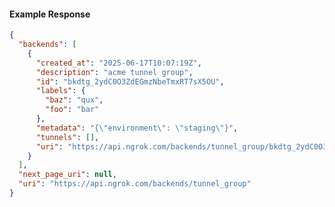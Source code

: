 <!-- Code generated for API Clients. DO NOT EDIT. -->

#### Example Response

```json
{
  "backends": [
    {
      "created_at": "2025-06-17T10:07:19Z",
      "description": "acme tunnel group",
      "id": "bkdtg_2ydC0O3ZdEGmzNbeTmxRT7sX5OU",
      "labels": {
        "baz": "qux",
        "foo": "bar"
      },
      "metadata": "{\"environment\": \"staging\"}",
      "tunnels": [],
      "uri": "https://api.ngrok.com/backends/tunnel_group/bkdtg_2ydC0O3ZdEGmzNbeTmxRT7sX5OU"
    }
  ],
  "next_page_uri": null,
  "uri": "https://api.ngrok.com/backends/tunnel_group"
}
```
